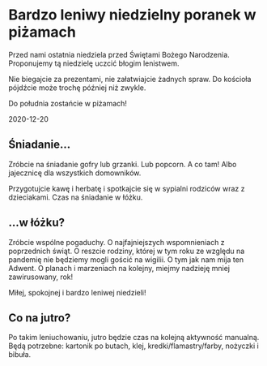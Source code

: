 # Bardzo leniwy niedzielny poranek w piżamach

Przed nami ostatnia niedziela przed Świętami Bożego Narodzenia. Proponujemy tą niedzielę uczcić błogim lenistwem.

Nie biegajcie za prezentami, nie załatwiajcie żadnych spraw. Do kościoła pójdźcie może trochę później niż zwykle.

Do południa zostańcie w piżamach!

2020-12-20

## Śniadanie…

Zróbcie na śniadanie gofry lub grzanki. Lub popcorn. A co tam! Albo jajecznicę dla wszystkich domowników.

Przygotujcie kawę i herbatę i spotkajcie się w sypialni rodziców wraz z dzieciakami. Czas na śniadanie w łóżku.

## …w łóżku?

Zróbcie wspólne pogaduchy. O najfajniejszych wspomnieniach z poprzednich świąt. O reszcie rodziny, której w tym roku ze względu na pandemię nie będziemy mogli gościć na wigilii. O tym jak nam mija ten Adwent. O planach i marzeniach na kolejny, miejmy nadzieję mniej zawirusowany, rok!

Miłej, spokojnej i bardzo leniwej niedzieli!

## Co na jutro?

Po takim leniuchowaniu, jutro będzie czas na kolejną aktywność manualną. Będą potrzebne: kartonik po butach, klej, kredki/flamastry/farby, nożyczki i bibuła.